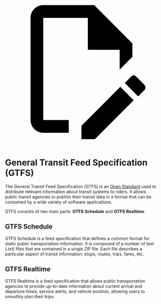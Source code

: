 <a class="pencil-link" href="https://github.com/MobilityData/gtfs.org/edit/main/docs/documentation/index.md" title="Edit this page" target="_blank">
    <svg class="pencil" xmlns="http://www.w3.org/2000/svg" viewBox="0 0 24 24"><path d="M10 20H6V4h7v5h5v3.1l2-2V8l-6-6H6c-1.1 0-2 .9-2 2v16c0 1.1.9 2 2 2h4v-2m10.2-7c.1 0 .3.1.4.2l1.3 1.3c.2.2.2.6 0 .8l-1 1-2.1-2.1 1-1c.1-.1.2-.2.4-.2m0 3.9L14.1 23H12v-2.1l6.1-6.1 2.1 2.1Z"></path></svg>
  </a>

# General Transit Feed Specification (GTFS)

The General Transit Feed Specification (GTFS) is an [Open Standard](https://www.interoperablemobility.org/definitions/#open_standard) used to distribute relevant information about transit systems to riders. It allows public transit agencies to publish their transit data in a format that can be consumed by a wide variety of software applications.

GTFS consists of two main parts: **GTFS Schedule** and **GTFS Realtime**.

## GTFS Schedule

GTFS Schedule is a feed specification that defines a common format for static public transportation information. It is composed of a number of text (.txt) files that are contained in a single ZIP file. Each file describes a particular aspect of transit information: stops, routes, trips, fares, etc.

## GTFS Realtime

GTFS Realtime is a feed specification that allows public transportation agencies to provide up-to-date information about current arrival and departure times, service alerts, and vehicle position, allowing users to smoothly plan their trips.
